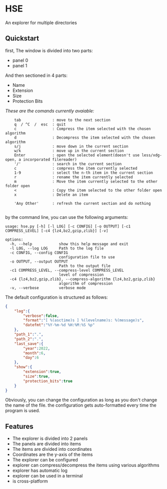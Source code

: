 # HSE
An explorer for multiple directories

## Quickstart
first, The window is divided into two parts:

- panel 0
- panel 1

And then sectioned in 4 parts:

- Name
- Extension
- Size 
- Protection Bits

*These are the comands currently avaiable:*
~~~
    tab              : move to the next section
    q  / ^C  /  esc  : quit
    c                : Compress the item selected with the chosen algorithm
    d                : Decompress the item selected with the chosen algorithm
    s/j              : move down in the current section
    w/k              : move up in the current section
    Enter            : open the selected element(doesn't use less/xdg-open, a incorporated filereader)
    '/'              : search in the current section
    c                : compress the item currently selected
    1-9              : select the n-th item in the current section
    r                : rename the item currently selected
    m                : Move the item currently selected to the other folder open
    <                : Copy the item selected to the other folder open
    x                : Delete an item
    
    'Any Other'      : refresh the current section and do nothing
    
~~~
by the command line, you can use the following arguments:

~~~
usage: hse.py [-h] [-l LOG] [-c CONFIG] [-o OUTPUT] [-c1 COMPRESS_LEVEL] [-c4 {lz4,bz2,gzip,zlib}] [-v]

options:
  -h, --help            show this help message and exit
  -l LOG, --log LOG     Path to the log file
  -c CONFIG, --config CONFIG
                        configuration file to use
  -o OUTPUT, --output OUTPUT
                        Path to the output file
  -c1 COMPRESS_LEVEL, --compress-level COMPRESS_LEVEL
                        level of compression
  -c4 {lz4,bz2,gzip,zlib}, --compress-algorithm {lz4,bz2,gzip,zlib}
                        algorithm of compression
  -v, --verbose         verbose mode
~~~

The default configuration is structured as follows:
~~~json
{
    "log":{
        "verbose":false,
        "format":"[ %(asctime)s ] %(levelname)s: %(message)s",
        "datefmt":"%Y-%m-%d %H:%M:%S %p"
    },
    "path_1":".",
    "path_2":".",
    "last_save":{
        "year":2022,
        "month":6,
        "day":6
    },
    "show":{
        "extension":true,
        "size":true,
        "protection_bits":true
    }
}
~~~
Obviously, you can change the configuration as long as you don't change the name of the file.
the configuration gets auto-formatted every time the program is used.


## Features
- The explorer is divided into 2 panels
- The panels are divided into items
- The items are divided into coordinates
- Coordinates are the y-axis of the items
- The explorer can be configured
- explorer can compress/decompress the items using various algorithms
- explorer has automatic log
- explorer can be used in a terminal
- is cross-platform
